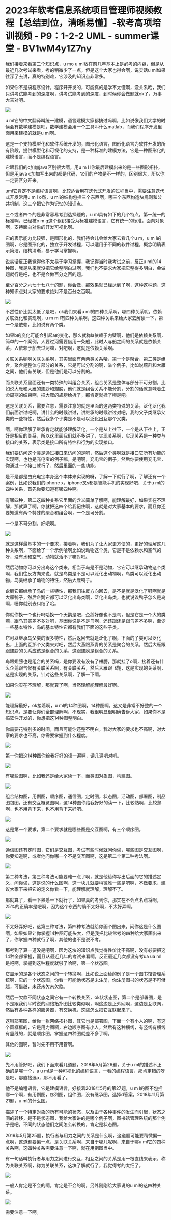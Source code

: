 # 2023年软考信息系统项目管理师视频教程【总结到位，清晰易懂】-软考高项培训视频 - P9：1-2-2 UML - summer课堂 - BV1wM4y1Z7ny

我们接着来看第二个知识点，u mo u ml放在前几年基本上是必考的内容，但是从最近几次考试来看，考的稍微少了一点，但是这个大家也得会啊，说实话u ml如果往深了去讲，真的特别难，它涉及的知识点非常多。

如果你不是搞程序设计，程序开开发的，可能真的是学不太懂啊，没关系哈，我们只讲考试能考到的深度啊，讲考试能考到的深度，到时候你会做题就ok了，万事大吉对吧。



![](img/24df8508e3dba97db1a458611d9c4cc8_1.png)

u ml它的中文翻译叫统一建模，语言建模大家都搞过吗啊，比如说像我们大学的时候会有数学建模是吧，数学建模会用一个工具叫什么matlab，而我们程序开发里面用来建模的就是u ml啊。

这是一个支持模型化和软件系统开发的，图形化语言，图形化语言为软件开发的所有阶段，提供模型化和可视化的支持，是一种标准的建模方法，它是一种图形化的建模语言，而不是编程语言。

它跟我们的c加加java区别很大啊，用u m l l你最后建模出来的是一些图形拓扑，但是用java c加加写出来的都是代码，它们的产物是不一样的，区别很大，所以你一定要区分开来。

uml它肯定不是编程语言啊，比较适合用在迭代式开发的过程当中，需要注意迭代式开发常用u m l o然，u ml的结构包括三个东西啊，哪三个东西构造块规则和公共机制，这三个把它作为记忆的知识点。

三个或者四个的是非常容易考到选择题的，u ml具有如下的几个特点，第一统一的标准啊，已经被o m g这个组织接受为标准建模语言，它有统一的标准，面向对象啊，支持面向对象的开发可视化啊。

它的表示能力比较强，是图形化的，我们待会儿会给大家去看几个u m，u m l的图啊，它是图形化的，独立于开发过程，可以适用于不同的软件过程，概念明确表示简洁，结构清晰，易于学习掌握啊。

说实话反正我觉得他不太易于学习掌握，我记得当时我考试之前，反正u ml的14种图，我是从来就没把它给整明白过啊，我们也不要求大家把它整得多明白，会做题就行是吧，也不是会做百分之百的题。

至少百分之六七十七八十的题，你会做，那效果就已经达到了啊，这种这种题，这种知识点对大家的要求绝对不是百分之百啊。



![](img/24df8508e3dba97db1a458611d9c4cc8_3.png)

不然性价比就太低了是吧，ok我们来看u ml的四种关系啊，哪四种关系呢，依赖关联泛化和实现啊，u m m l有四种关系啊，这四种关系来给大家去解读一下，第一个是依赖，比如说有两个类。

如果b的变化可能会引起a的变化，那么就称la依赖于内壁啊，他们是依赖关系啊，简单的一个案例，人要过河需要借用一条船，此时人与船之间的关系就是依赖关系，人依赖于船去过河嘛，对吧啊，这就是依赖关系啊。

关联关系呢啊关联关系啊，其实里面有两两类关系哈，第一个是聚合，第二类是组合，聚合是整体与部分的关系，它是可以分割的啊，举个例子，比如说燕群和大雁之间，他们有关联，但是他们是可以分割的。

而关联关系里面还有一类特殊的叫组合关系，组合关系是整体与部分不可分割，比如说大雁和大雁的翅膀和翅膀，他们就是组合关系不能分割，分割的话就意味着生命周期的结束啊，把大雁的翅膀给拆了，那肯定就挂了呗是吧。

这是关联关系，需要注意，需要注意的就是里面的这两类特殊的关系，泛化泛化我们前面讲过吧啊，讲什么的时候讲过，讲继承的时候讲过对吧，我的父子类继承父类的一些特性，然后我多个子类是不是可以泛化出互那个父类。

啊，啊你理解了继承肯定就能够理解泛化，一个是从上往下，一个是从下往上，正好是相反的关系，所以这里面我们就不多讲了，实现关系啊，实现关系是一种类与接口的关系，表示类是接口所有特性和行为的实现接口。

我们要访问这个类是通过接口来访问的是吧，然后这个类啊就是接口它所有功能的实现啊，也也是充电宝的例子嘛，是吧啊，充电宝的例子，然后你要使用充电宝，你通过一个接口就行了，然后里面的一些功能。

是不是都是由充电宝本身这个本体来实现的呀，了解一下就行了啊，了解还有一个案例，比如说我们的iphone x，iphone叉s都是智能手机的实现好吧，关于u ml的四种关系，首先你要知道有哪四种啊。

有哪四种，第二这四种关系它里面的含义简单了解啊，能理解最好，如果实在不理解，那就算了啊，你就把这四个给我记住啊，这就是对大家基本的要求，而且你还要知道有两个特殊的聚合和组合啊，一个是可分割。

一个是不可分割，好吧啊。

![](img/24df8508e3dba97db1a458611d9c4cc8_5.png)

就是这样最基本的一个要求，接着啊，我们为了让大家更方便的，更好的理解这几种关系啊，下面给了一个示例哈啊比如说动物这个类，它是不是依赖水和空气的呀，没有水和空气，动物就活不了嘛对吧。

然后动物你可以分出鸟这个类来，相当于鸟是不是动物，它它可以继承动物这个类啊，我们往反方向来说，就是鸟类是不是可以泛化出动物啊，鸟类可以泛化出动物，鸟类继承了动物的特性，然后大雁鸭子。

企鹅它都继承了鸟的一些特性，那我们往反方向回去，是不是就是泛化了呀啊就是大雁鸭子，然后企鹅它都可以泛化出鸟类啊，泛化出鸟类，也就说诶鸭子怎么是鸟啊，嗯你就别去纠结了哈。

你就你换一个也行吗哈换一个天鹅是吧，企鹅好像也不是鸟，但是它是一个大的类嘛，跟鸟其实差不多对吧，基因你说是不是鸟啊，还还跟还是跟鸟差不多啊，至少一些基本特性，鸟的基本特性它都有我们下面的这些子类。

它可以继承鸟父类的很多特性，然后返回去就是泛化了啊，下面的子类可以泛化出，上面的互那个父类来对吧，然后大燕跟燕青的关系是聚合的关系，然后大雁跟跟翅膀的关系应该是组合的关系，这跟翅膀是组合的关系。

鸟跟翅膀也是组合的关系吗，是你要没有没有了翅膀，那就挂了o啊，接着还有什么企鹅跟气候有关联关系啊，有关联关系，然后大雁跟飞翔，这是实现的关系啊，这是实现的关系，针对这些关系啊，了解一下啊。

如果你实在不理解，那就算了啊，当然理解能理解最好啊。

![](img/24df8508e3dba97db1a458611d9c4cc8_7.png)

能理解最好，ok接着啊，u ml的14种图啊，14种图啊，这又是非常不好整的一个知识点，是要让你们全部理解啊，不现实，我很明显很明确告诉大家，如果你不是搞软件开发的，你想把这14种图整明白。

你需要花特别多的时间，而且可能你还整不明白，我对大家的要求也不高啊，对大家的要求也不高，你需要掌握到什么程度。



![](img/24df8508e3dba97db1a458611d9c4cc8_9.png)

第一你把这14种图你给我好好的读一遍啊，读几遍吧对吧。

![](img/24df8508e3dba97db1a458611d9c4cc8_11.png)

有哪些图啊，比如我还是给大家读一下，而类图对象图，构建图。

![](img/24df8508e3dba97db1a458611d9c4cc8_13.png)

组合结构图，用例图，顺序图，通信图，定时图，状态图，活动图，部署图，制品图包图，还有交互概览图啊，这14种图你给我好好的读一下，比较熟啊，比较熟啊，也不用背下来，也不用背下来好吧。



![](img/24df8508e3dba97db1a458611d9c4cc8_15.png)

这是第一个要求，第二个要求就是哪些图是交互图啊，有三个顺序图。

![](img/24df8508e3dba97db1a458611d9c4cc8_17.png)

通信图还有定时图，它们是交互图，考试有些时候就问你诶，哪些图是交互图啊，你要知道啊，或者他问你哪一个不是交互图啊，这是第二个第二种考法啊。



![](img/24df8508e3dba97db1a458611d9c4cc8_19.png)

第二种考法，第三种考法可能要难一点了啊，就是他给你写出后面的它的描述定义，问你诶，这是说的什么图啊，这一块儿就要稍微难一些是吧啊，不做要求，建议大家下来把它的定义你看一下，能理解就理解，理解不了。

那就算了，看一下熟悉一下就行了，如果真的考到你，那实在不会点名点将啊，25%的正确率是吧啊，因为这个东西的确不太好啊，不太好弄啊。



![](img/24df8508e3dba97db1a458611d9c4cc8_21.png)

不太好弄好吧，这第三种考法，第四种考法就给你画个图出来，问你这是什么图啊，如果如果让你掌握14种图可能头大，但是我把比较常考的四种给大家画出来了，你掌握四种就行了啊，其他的也不是说不考。

那考到了算一道没是吧啊，因为这块的知识点我觉得性价比不高啊，没有必要把这14种全部掌握，而且从最近几年的考试来看啊，反正最近几次都没有考ua ua ml是吧啊，掌握到这种程度就够了哈啊，第一个状态图。

它显示的是各个状态之间的一个转换啊，比如说上面给的例子是一个图书馆管理系统啊，它的一个状态图，你看一可能他状态是未注册，你注册图书的状态是不可僭越，可借越，未还未欠未欠款。

然后一欠款不同状态之间它有一个转换关系，ok状状态图，第二个是部署图，是不是跟我们平时说的网络拓扑图比较类似啊，啊这边是正外网啊，这边是互联网，然后有各种各样的服务器，有交换机，这些怎么把它互联起来了。

这叫部署图，给你一张网络拓扑图，其它也是部署图，下面一个有小人的啊，有这个圆框框的，它是用力图啊，右边顺序图有小人，然后有这种横线，有竖线有横线有竖线的，就是顺序图，掌握这四种图就差不多了啊。

其他的图啊，暂时先不用不用管啊。

![](img/24df8508e3dba97db1a458611d9c4cc8_23.png)

先不用管好吧，我们下面来看几道题，2018年5月第26题，关于u ml的描述不正确的是哪一个，a u ml是一种可视化的编程语言，一看的编程语言，那肯定错的呀是吧，那直接选a，那不用看了。

他不是编程语言，它是建模语言，好接着2018年5月的第27题，u m l的图不包括哪一个啊，有用例图，序列图，组件图，没有继承图，选择d答案，2018年11月第21题，u ml的什么图。

描述了一个特定对象的所有可能的状态，以及由于各种事件的发生而引起，状态之间的转移，是不是状态图，我给大家讲的是哪个例子啊，图书馆管理系统的那个例子是吧，不同的状态他们之间怎么转换的，肯定是状态图。

2019年5月第25题，执行者与用力之间的关系是什么啊，这道题可能要稍微偏一点啊，这道题要偏一点，是关联关系啊，来自于哪儿呢啊，来自于哪u ml它的四种关系啊，这四种关系需要注意一下啊，就在用例图当中。

有一句话叫执行者与用力之间进行交互，相互之间的关系是用一根直线来表示，称为关联关系啊，称为关联关系，这块了解就行了，我觉得考的太细了。



![](img/24df8508e3dba97db1a458611d9c4cc8_25.png)

一般人肯定是不会的啊，肯定是不会的啊，另外刚刚给大家说的u ml的这四种关系。

![](img/24df8508e3dba97db1a458611d9c4cc8_27.png)

需要注意一下啊。